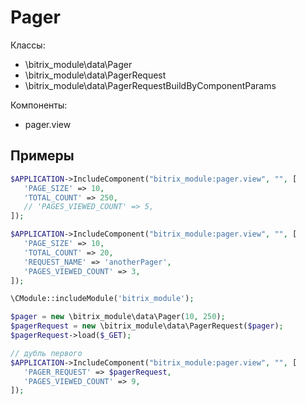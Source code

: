 # Pager

Классы:
- \\bitrix_module\\data\\Pager
- \\bitrix_module\\data\\PagerRequest
- \\bitrix_module\\data\\PagerRequestBuildByComponentParams

Компоненты:
- pager.view

## Примеры

```php
$APPLICATION->IncludeComponent("bitrix_module:pager.view", "", [
   'PAGE_SIZE' => 10,
   'TOTAL_COUNT' => 250,
   // 'PAGES_VIEWED_COUNT' => 5,
]);

$APPLICATION->IncludeComponent("bitrix_module:pager.view", "", [
   'PAGE_SIZE' => 10,
   'TOTAL_COUNT' => 20,
   'REQUEST_NAME' => 'anotherPager',
   'PAGES_VIEWED_COUNT' => 3,
]);

\CModule::includeModule('bitrix_module');

$pager = new \bitrix_module\data\Pager(10, 250);
$pagerRequest = new \bitrix_module\data\PagerRequest($pager);
$pagerRequest->load($_GET);

// дубль первого
$APPLICATION->IncludeComponent("bitrix_module:pager.view", "", [
   'PAGER_REQUEST' => $pagerRequest,
   'PAGES_VIEWED_COUNT' => 9,
]);
```
